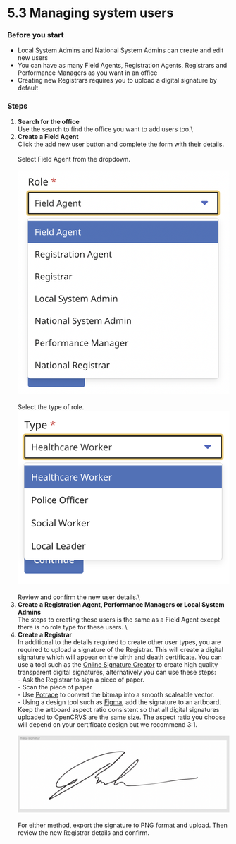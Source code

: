 # 5.3 Managing system users

### Before you start

* Local System Admins and National System Admins can create and edit new users
* You can have as many Field Agents, Registration Agents, Registrars and Performance Managers as you want in an office
* Creating new Registrars requires you to upload a digital signature by default

### Steps

1. **Search for the office**\
   Use the search to find the office you want to add users too.\\
2. **Create a Field Agent**\
   Click the add new user button and complete the form with their details.\
   \
   Select Field Agent from the dropdown.\
   \
   ![](<../../.gitbook/assets/image (7).png>)\
   \
   Select the type of role.\
   ![](<../../.gitbook/assets/image (47).png>)\
   \
   Review and confirm the new user details.\\
3. **Create a Registration Agent, Performance Managers or Local System Admins**\
   The steps to creating these users is the same as a Field Agent except there is no role type for these users. \\
4. **Create a Registrar**\
   In additional to the details required to create other user types, you are required to upload a signature of the Registrar. This will create a digital signature which will appear on the birth and death certificate. You can use a tool such as the [Online Signature Creator](http://www.onlinesignaturecreator.com/) to create high quality transparent digital signatures, alternatively you can use these steps:\
   \- Ask the Registrar to sign a piece of paper.\
   \- Scan the piece of paper\
   \- Use [Potrace](http://potrace.sourceforge.net/) to convert the bitmap into a smooth scaleable vector.\
   \- Using a design tool such as [Figma](https://www.figma.com), add the signature to an artboard. Keep the artboard aspect ratio consistent so that all digital signatures uploaded to OpenCRVS are the same size. The aspect ratio you choose will depend on your certificate design but we recommend 3:1.\
   \
   ![](<../../.gitbook/assets/image (48).png>)\
   \
   For either method, export the signature to PNG format and upload. Then review the new Registrar details and confirm.
